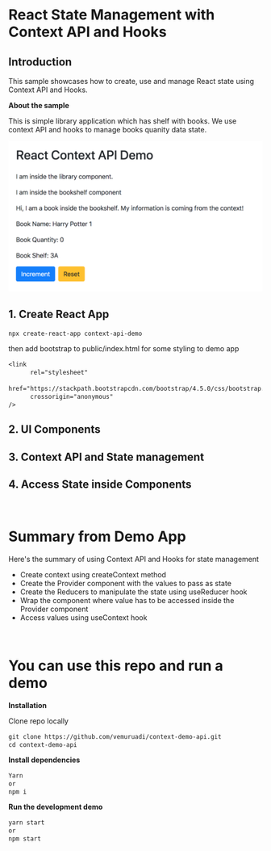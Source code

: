 # React State Management with Context API and Hooks

## Introduction
This sample showcases how to create, use and manage React state using Context API and Hooks.

**About the sample**

This is simple library application which has shelf with books. We use context API and hooks to manage books quanity data state.

![Demo Screenshot](./public/context-api-demo.png)

## 1. Create React App

```
npx create-react-app context-api-demo
```

then add bootstrap to public/index.html for some styling to demo app

```
<link
      rel="stylesheet"
      href="https://stackpath.bootstrapcdn.com/bootstrap/4.5.0/css/bootstrap.min.css"
      crossorigin="anonymous" 
/>
```

## 2. UI Components

## 3. Context API and State management

## 4. Access State inside Components

<br>

# Summary from Demo App

Here's the summary of using Context API and Hooks for state management
- Create context using createContext method
- Create the Provider component with the values to pass as state
- Create the Reducers to manipulate the state using useReducer hook
- Wrap the component where value has to be accessed inside the Provider component
- Access values using useContext hook

<br>

# You can use this repo and run a demo

**Installation**

Clone repo locally
```
git clone https://github.com/vemuruadi/context-demo-api.git
cd context-demo-api
```

**Install dependencies**
```
Yarn
or 
npm i
```

**Run the development demo**
```
yarn start
or
npm start
```